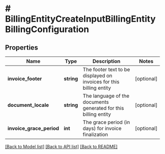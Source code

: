 # # BillingEntityCreateInputBillingEntityBillingConfiguration

## Properties

Name | Type | Description | Notes
------------ | ------------- | ------------- | -------------
**invoice_footer** | **string** | The footer text to be displayed on invoices for this billing entity | [optional]
**document_locale** | **string** | The language of the documents generated for this billing entity | [optional]
**invoice_grace_period** | **int** | The grace period (in days) for invoice finalization | [optional]

[[Back to Model list]](../../README.md#models) [[Back to API list]](../../README.md#endpoints) [[Back to README]](../../README.md)
